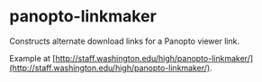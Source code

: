 # panopto-linkmaker

Constructs alternate download links for a Panopto viewer link.

Example at [http://staff.washington.edu/high/panopto-linkmaker/](http://staff.washington.edu/high/panopto-linkmaker/).